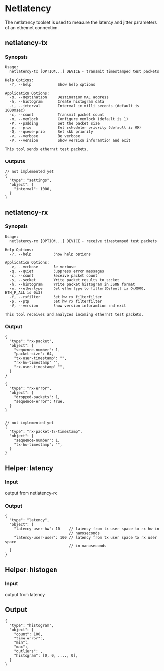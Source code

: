 # Netlatency

The netlatency toolset is used to measure the latency and jitter parameters of an ethernet connection.

## netlatency-tx

### Synopsis

    Usage:
      netlatency-tx [OPTION...] DEVICE - transmit timestamped test packets

    Help Options:
      -?, --help            Show help options

    Application Options:
      -d, --destination     Destination MAC address
      -h, --histogram       Create histogram data
      -i, --interval        Interval in milli seconds (default is 1000msec)
      -c, --count           Transmit packet count
      -m, --memlock         Configure memlock (default is 1)
      -P, --padding         Set the packet size
      -p, --prio            Set scheduler priority (default is 99)
      -Q, --queue-prio      Set skb priority
      -v, --verbose         Be verbose
      -V, --version         Show version inforamtion and exit

    This tool sends ethernet test packets.

### Outputs

    // not implemented yet
    {
      "type": "settings",
      "object": {
        "interval": 1000,
      }
    }

## netlatency-rx

### Synopsis

    Usage:
      netlatency-rx [OPTION...] DEVICE - receive timestamped test packets

    Help Options:
      -?, --help          Show help options

    Application Options:
      -v, --verbose       Be verbose
      -q, --quiet         Suppress error messages
      -c, --count         Receive packet count
      -s, --socket        Write packet results to socket
      -h, --histogram     Write packet histogram in JSON format
      -e, --ethertype     Set ethertype to filter(Default is 0x0808, ETH_P_ALL is 0x3)
      -f, --rxfilter      Set hw rx filterfilter
      -p, --ptp           Set hw rx filterfilter
      -V, --version       Show version inforamtion and exit

    This tool receives and analyzes incoming ethernet test packets.


### Output

    {
      "type": "rx-packet",
      "object": {
        "sequence-number": 1,
        "packet-size": 64,
        "tx-user-timestamp": "",
        "rx-hw-timestamp" "",
        "rx-user-timestamp" "",
      }
    }

    {
      "type": "rx-error",
      "object": {
        "dropped-packets": 1,
        "sequence-error": true,
      }
    }


    // not implemented yet
    {
      "type": "rx-packet-tx-timestamp",
      "object": {
        "sequence-number": 1,
        "tx-hw-timestamp": "",
      }
    }



## Helper: latency

### Input

output from netlatency-rx

### Output

    {
      "type": "latency",
      "object": {
        "latency-user-hw": 10    // latency from tx user space to rx hw in
                                 // nanoseconds
        "latency-user-user": 100 // latency from tx user space to rx user space
                                 // in nanoseconds
      }
    }



## Helper: histogen

### Input

output from latency

## Output
    {
      "type": "histogram",
      "object": {
        "count": 100,
        "time_error":,
        "min":,
        "max":,
        "outliers": ,
        "histogram": [0, 0, ...., 0],
      }
    }
